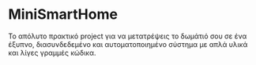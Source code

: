 # MiniSmartHome
Το απόλυτο πρακτικό project για να μετατρέψεις το δωμάτιό σου σε ένα έξυπνο, διασυνδεδεμένο και αυτοματοποιημένο σύστημα με απλά υλικά και λίγες γραμμές κώδικα.
